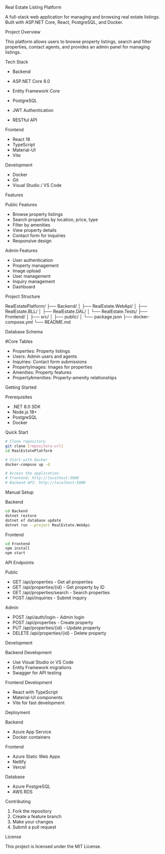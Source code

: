 Real Estate Listing Platform

A full-stack web application for managing and browsing real estate listings. Built with ASP.NET Core, React, PostgreSQL, and Docker.

Project Overview

This platform allows users to browse property listings, search and filter properties, contact agents, and provides an admin panel for managing listings.

Tech Stack

- Backend

- ASP.NET Core 8.0
- Entity Framework Core
- PostgreSQL
- JWT Authentication
- RESTful API

Frontend

- React 18
- TypeScript
- Material-UI
- Vite

Development

- Docker
- Git
- Visual Studio / VS Code

Features

Public Features

- Browse property listings
- Search properties by location, price, type
- Filter by amenities
- View property details
- Contact form for inquiries
- Responsive design

Admin Features

- User authentication
- Property management
- Image upload
- User management
- Inquiry management
- Dashboard

Project Structure


RealEstatePlatform/
├── Backend/
│   ├── RealEstate.WebApi/
│   ├── RealEstate.BLL/
│   ├── RealEstate.DAL/
│   └── RealEstate.Tests/
├── Frontend/
│   ├── src/
│   ├── public/
│   └── package.json
├── docker-compose.yml
└── README.md


Database Schema

#Core Tables

- Properties: Property listings
- Users: Admin users and agents
- Inquiries: Contact form submissions
- PropertyImages: Images for properties
- Amenities: Property features
- PropertyAmenities: Property-amenity relationships

Getting Started

Prerequisites

- .NET 8.0 SDK
- Node.js 18+
- PostgreSQL
- Docker

Quick Start

```bash
# Clone repository
git clone [repository-url]
cd RealEstatePlatform

# Start with Docker
docker-compose up -d

# Access the application
# Frontend: http://localhost:3000
# Backend API: http://localhost:5000
```

Manual Setup

Backend

```bash
cd Backend
dotnet restore
dotnet ef database update
dotnet run --project RealEstate.WebApi
```

Frontend

```bash
cd Frontend
npm install
npm start
```

API Endpoints

Public

- GET /api/properties - Get all properties
- GET /api/properties/{id} - Get property by ID
- GET /api/properties/search - Search properties
- POST /api/inquiries - Submit inquiry

Admin

- POST /api/auth/login - Admin login
- POST /api/properties - Create property
- PUT /api/properties/{id} - Update property
- DELETE /api/properties/{id} - Delete property

Development

Backend Development

- Use Visual Studio or VS Code
- Entity Framework migrations
- Swagger for API testing

Frontend Development

- React with TypeScript
- Material-UI components
- Vite for fast development

 Deployment

 Backend

- Azure App Service
- Docker containers

 Frontend

- Azure Static Web Apps
- Netlify
- Vercel

 Database

- Azure PostgreSQL
- AWS RDS

 Contributing

1. Fork the repository
2. Create a feature branch
3. Make your changes
4. Submit a pull request

 License

This project is licensed under the MIT License.
